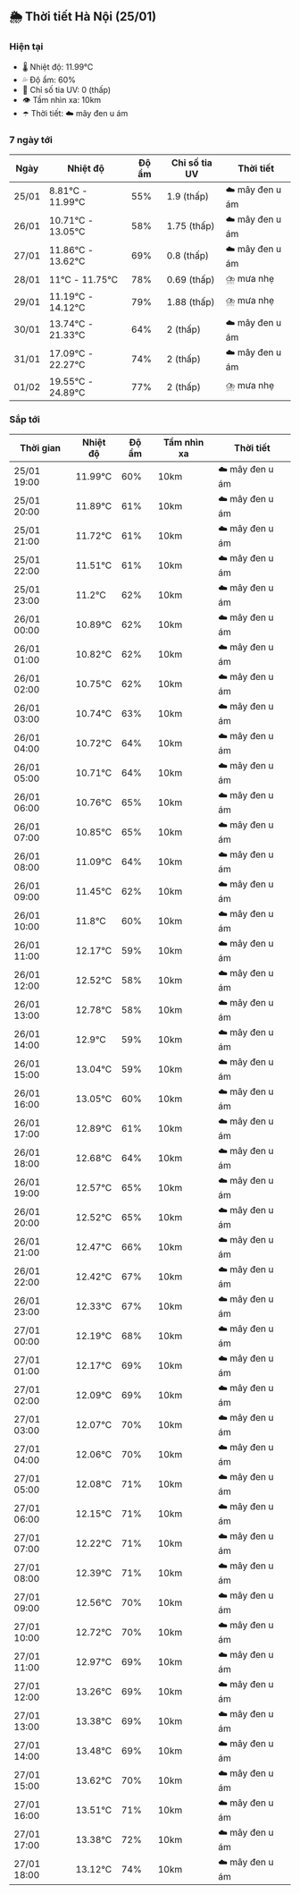 ## 🌦️ Thời tiết Hà Nội (25/01)

### Hiện tại

- 🌡️ Nhiệt độ: 11.99℃
- 💦 Độ ẩm: 60%
- 🌟 Chỉ số tia UV: 0 (thấp)
- 👁️ Tầm nhìn xa: 10km
- ☂️ Thời tiết: ☁️ mây đen u ám

### 7 ngày tới

| Ngày | Nhiệt độ | Độ ẩm | Chỉ số tia UV | Thời tiết |
| --- | --- | --- | --- | --- |
| 25/01 | 8.81℃ - 11.99℃ | 55% | 1.9 (thấp) | ☁️ mây đen u ám |
| 26/01 | 10.71℃ - 13.05℃ | 58% | 1.75 (thấp) | ☁️ mây đen u ám |
| 27/01 | 11.86℃ - 13.62℃ | 69% | 0.8 (thấp) | ☁️ mây đen u ám |
| 28/01 | 11℃ - 11.75℃ | 78% | 0.69 (thấp) | ⛈️ mưa nhẹ |
| 29/01 | 11.19℃ - 14.12℃ | 79% | 1.88 (thấp) | ⛈️ mưa nhẹ |
| 30/01 | 13.74℃ - 21.33℃ | 64% | 2 (thấp) | ☁️ mây đen u ám |
| 31/01 | 17.09℃ - 22.27℃ | 74% | 2 (thấp) | ☁️ mây đen u ám |
| 01/02 | 19.55℃ - 24.89℃ | 77% | 2 (thấp) | ⛈️ mưa nhẹ |

### Sắp tới

| Thời gian | Nhiệt độ | Độ ẩm | Tầm nhìn xa | Thời tiết |
| --- | --- | --- | --- | --- |
| 25/01 19:00 | 11.99℃ | 60% | 10km | ☁️ mây đen u ám |
| 25/01 20:00 | 11.89℃ | 61% | 10km | ☁️ mây đen u ám |
| 25/01 21:00 | 11.72℃ | 61% | 10km | ☁️ mây đen u ám |
| 25/01 22:00 | 11.51℃ | 61% | 10km | ☁️ mây đen u ám |
| 25/01 23:00 | 11.2℃ | 62% | 10km | ☁️ mây đen u ám |
| 26/01 00:00 | 10.89℃ | 62% | 10km | ☁️ mây đen u ám |
| 26/01 01:00 | 10.82℃ | 62% | 10km | ☁️ mây đen u ám |
| 26/01 02:00 | 10.75℃ | 62% | 10km | ☁️ mây đen u ám |
| 26/01 03:00 | 10.74℃ | 63% | 10km | ☁️ mây đen u ám |
| 26/01 04:00 | 10.72℃ | 64% | 10km | ☁️ mây đen u ám |
| 26/01 05:00 | 10.71℃ | 64% | 10km | ☁️ mây đen u ám |
| 26/01 06:00 | 10.76℃ | 65% | 10km | ☁️ mây đen u ám |
| 26/01 07:00 | 10.85℃ | 65% | 10km | ☁️ mây đen u ám |
| 26/01 08:00 | 11.09℃ | 64% | 10km | ☁️ mây đen u ám |
| 26/01 09:00 | 11.45℃ | 62% | 10km | ☁️ mây đen u ám |
| 26/01 10:00 | 11.8℃ | 60% | 10km | ☁️ mây đen u ám |
| 26/01 11:00 | 12.17℃ | 59% | 10km | ☁️ mây đen u ám |
| 26/01 12:00 | 12.52℃ | 58% | 10km | ☁️ mây đen u ám |
| 26/01 13:00 | 12.78℃ | 58% | 10km | ☁️ mây đen u ám |
| 26/01 14:00 | 12.9℃ | 59% | 10km | ☁️ mây đen u ám |
| 26/01 15:00 | 13.04℃ | 59% | 10km | ☁️ mây đen u ám |
| 26/01 16:00 | 13.05℃ | 60% | 10km | ☁️ mây đen u ám |
| 26/01 17:00 | 12.89℃ | 61% | 10km | ☁️ mây đen u ám |
| 26/01 18:00 | 12.68℃ | 64% | 10km | ☁️ mây đen u ám |
| 26/01 19:00 | 12.57℃ | 65% | 10km | ☁️ mây đen u ám |
| 26/01 20:00 | 12.52℃ | 65% | 10km | ☁️ mây đen u ám |
| 26/01 21:00 | 12.47℃ | 66% | 10km | ☁️ mây đen u ám |
| 26/01 22:00 | 12.42℃ | 67% | 10km | ☁️ mây đen u ám |
| 26/01 23:00 | 12.33℃ | 67% | 10km | ☁️ mây đen u ám |
| 27/01 00:00 | 12.19℃ | 68% | 10km | ☁️ mây đen u ám |
| 27/01 01:00 | 12.17℃ | 69% | 10km | ☁️ mây đen u ám |
| 27/01 02:00 | 12.09℃ | 69% | 10km | ☁️ mây đen u ám |
| 27/01 03:00 | 12.07℃ | 70% | 10km | ☁️ mây đen u ám |
| 27/01 04:00 | 12.06℃ | 70% | 10km | ☁️ mây đen u ám |
| 27/01 05:00 | 12.08℃ | 71% | 10km | ☁️ mây đen u ám |
| 27/01 06:00 | 12.15℃ | 71% | 10km | ☁️ mây đen u ám |
| 27/01 07:00 | 12.22℃ | 71% | 10km | ☁️ mây đen u ám |
| 27/01 08:00 | 12.39℃ | 71% | 10km | ☁️ mây đen u ám |
| 27/01 09:00 | 12.56℃ | 70% | 10km | ☁️ mây đen u ám |
| 27/01 10:00 | 12.72℃ | 70% | 10km | ☁️ mây đen u ám |
| 27/01 11:00 | 12.97℃ | 69% | 10km | ☁️ mây đen u ám |
| 27/01 12:00 | 13.26℃ | 69% | 10km | ☁️ mây đen u ám |
| 27/01 13:00 | 13.38℃ | 69% | 10km | ☁️ mây đen u ám |
| 27/01 14:00 | 13.48℃ | 69% | 10km | ☁️ mây đen u ám |
| 27/01 15:00 | 13.62℃ | 70% | 10km | ☁️ mây đen u ám |
| 27/01 16:00 | 13.51℃ | 71% | 10km | ☁️ mây đen u ám |
| 27/01 17:00 | 13.38℃ | 72% | 10km | ☁️ mây đen u ám |
| 27/01 18:00 | 13.12℃ | 74% | 10km | ☁️ mây đen u ám |
